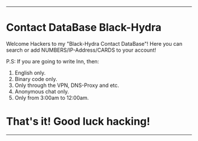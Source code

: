 
--------------------------------------------------------------------------------------------------------------------------------------------------------------------
# Contact DataBase Black-Hydra

Welcome Hackers to my "Black-Hydra Contact DataBase"! Here you can search or add NUMBERS/IP-Address/CARDS to your account!

P.S: If you are going to write Inn, then:
1. English only.
2. Binary code only.
3. Only through the VPN, DNS-Proxy and etc.
4. Anonymous chat only.
5. Only from 3:00am to 12:00am.

# That's it! Good luck hacking!
--------------------------------------------------------------------------------------------------------------------------------------------------------------------
